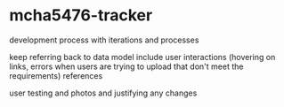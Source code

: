 # mcha5476-tracker
development process with iterations and processes

keep referring back to data model 
include user interactions (hovering on links, errors when users are trying to upload that don't meet the requirements)
references

user testing and photos and justifying any changes 
